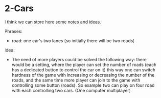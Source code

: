 # 2-Cars
I think we can store here some notes and ideas.

Phrases:
 - road: one car's two lanes (so initially there will be two roads)
 
Idea:
 - The need of more players could be solved the following way: there would be a setting, where the player can set the number of roads (each has a dedicated button to control the car on it) this way one can switch hardness of the game with increasing or decreasing the number of the roads, and the same time more player can join to the game with controlling some button (roads). So example two can play on four road with each controlling two cars. (One computer multiplayer)
